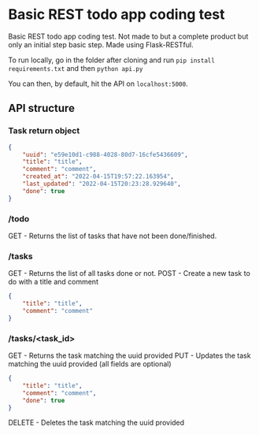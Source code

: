 # Basic REST todo app coding test

Basic REST todo app coding test. Not made to but a complete product but only an initial step basic step. Made using Flask-RESTful.

To run locally, go in the folder after cloning and run
`pip install requirements.txt`
and then
`python api.py`

You can then, by default, hit the API on `localhost:5000`.

## API structure

### Task return object

```json
{
    "uuid": "e59e10d1-c988-4028-80d7-16cfe5436609",
    "title": "title",
    "comment": "comment",
    "created_at": "2022-04-15T19:57:22.163954",
    "last_updated": "2022-04-15T20:23:28.929640",
    "done": true
}
```


### /todo

GET - Returns the list of tasks that have not been done/finished.

### /tasks

GET - Returns the list of all tasks done or not.
POST - Create a new task to do with a title and comment
```json
{
    "title": "title",
    "comment": "comment"
}
```

### /tasks/<task_id>

GET - Returns the task matching the uuid provided
PUT - Updates the task matching the uuid provided (all fields are optional)
```json
{
    "title": "title",
    "comment": "comment",
    "done": true
}
```
DELETE - Deletes the task matching the uuid provided